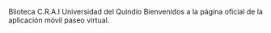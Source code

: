 Blioteca C.R.A.I Universidad del Quindío
Bienvenidos a la página oficial de la aplicación móvil paseo virtual.




